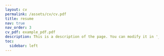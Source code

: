 ```yaml
---
layout: cv
permalink: /assets/cv/cv.pdf
title: resume
nav: true
nav_order: 3
cv_pdf: example_pdf.pdf
description: This is a description of the page. You can modify it in '_pages/cv.md'. You can also change or remove the top pdf download button.
toc:
  sidebar: left
---
```

